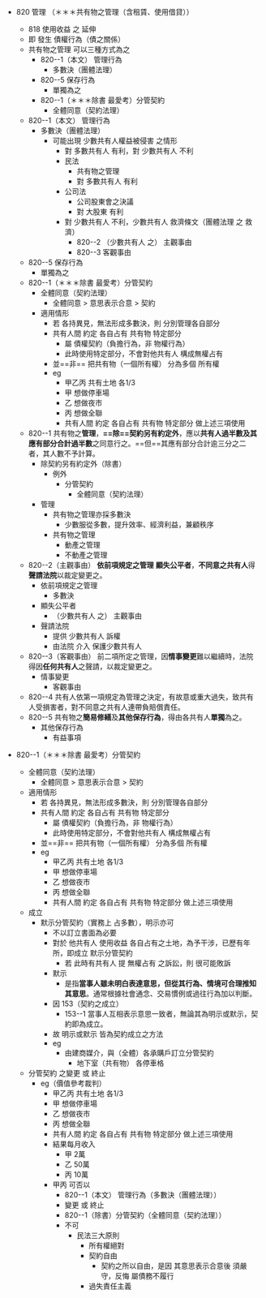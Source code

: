 - 820 管理 （＊＊＊共有物之管理（含租賃、使用借貸））
	- 818 使用收益 之 延伸
	- 即 發生 債權行為（債之關係）
	- 共有物之管理 可以三種方式為之
		- 820--1（本文） 管理行為
			- 多數決（團體法理）
		- 820--5 保存行為
			- 單獨為之
		- 820--1（＊＊＊除書 最愛考）分管契約
			- 全體同意（契約法理）
	- 820--1（本文） 管理行為
		- 多數決（團體法理）
			- 可能出現 少數共有人權益被侵害 之情形
				- 對 多數共有人 有利，對 少數共有人 不利
				- 民法
					- 共有物之管理
					- 對 多數共有人 有利
				- 公司法
					- 公司股東會之決議
					- 對 大股東 有利
				- 對 少數共有人 不利，少數共有人 救濟條文（團體法理 之 救濟）
					- 820--2 （少數共有人 之） 主觀事由
					- 820--3 客觀事由
	- 820--5 保存行為
		- 單獨為之
	- 820--1（＊＊＊除書 最愛考）分管契約
		- 全體同意（契約法理）
			- 全體同意 > 意思表示合意 > 契約
		- 適用情形
			- 若 各持異見，無法形成多數決，則 分別管理各自部分
			- 共有人間 約定 各自占有 共有物 特定部分
				- 屬 債權契約（負擔行為，非 物權行為）
				- 此時使用特定部分，不會對他共有人 構成無權占有
			- 並==非== 把共有物（一個所有權） 分為多個 所有權
			- eg
				- 甲乙丙 共有土地 各1/3
				- 甲 想做停車場
				- 乙 想做夜市
				- 丙 想做全聯
				- 共有人間 約定 各自占有 共有物 特定部分 做上述三項使用
	- 820--1 共有物之**管理**，**==除==契約另有約定外**，應以**共有人過半數及其應有部分合計過半數**之同意行之。==但==其應有部分合計逾三分之二者，其人數不予計算。
		- 除契約另有約定外（除書）
			- 例外
				- 分管契約
					- 全體同意（契約法理）
		- 管理
			- 共有物之管理亦採多數決
				- 少數服從多數，提升效率、經濟利益，兼顧秩序
			- 共有物之管理
				- 動產之管理
				- 不動產之管理
	- 820--2（主觀事由） **依前項規定之管理** **顯失公平者**，**不同意之共有人**得**聲請法院**以裁定變更之。
		- 依前項規定之管理
			- 多數決
		- 顯失公平者
			- （少數共有人 之） 主觀事由
		- 聲請法院
			- 提供 少數共有人 訴權
			- 由法院 介入 保護少數共有人 
	- 820--3（客觀事由） 前二項所定之管理，因**情事變更**難以繼續時，法院得因**任何共有人**之聲請，以裁定變更之。
		- 情事變更
			- 客觀事由
	- 820--4 共有人依第一項規定為管理之決定，有故意或重大過失，致共有人受損害者，對不同意之共有人連帶負賠償責任。
	- 820--5 共有物之**簡易修繕**及**其他保存行為**，得由各共有人**單獨**為之。
		- 其他保存行為
			- 有益事項


- 820--1（＊＊＊除書 最愛考）分管契約
	- 全體同意（契約法理）
		- 全體同意 > 意思表示合意 > 契約
	- 適用情形
		- 若 各持異見，無法形成多數決，則 分別管理各自部分
		- 共有人間 約定 各自占有 共有物 特定部分
			- 屬 債權契約（負擔行為，非 物權行為）
			- 此時使用特定部分，不會對他共有人 構成無權占有
		- 並==非== 把共有物（一個所有權） 分為多個 所有權
		- eg
			- 甲乙丙 共有土地 各1/3
			- 甲 想做停車場
			- 乙 想做夜市
			- 丙 想做全聯
			- 共有人間 約定 各自占有 共有物 特定部分 做上述三項使用
	- 成立
		- 默示分管契約（實務上 占多數），明示亦可
			- 不以訂立書面為必要
			- 對於 他共有人 使用收益 各自占有之土地，為予干涉，已歷有年所，即成立 默示分管契約
				- 若 此時有共有人 提 無權占有 之訴訟，則 很可能敗訴
			-  默示
				- 是指**當事人雖未明白表達意思，但從其行為、情境可合理推知其意思**。通常根據社會通念、交易慣例或過往行為加以判斷。
			- 因 153（契約之成立）
				- 153--1 當事人互相表示意思一致者，無論其為明示或默示，契約即為成立。
			- 故 明示或默示 皆為契約成立之方法
			- eg 
				- 由建商媒介，與（全體）各承購戶訂立分管契約
					- 地下室（共有物） 各停車格
	- 分管契約 之變更 或 終止
		- eg（價值參考裁判）
			- 甲乙丙 共有土地 各1/3
			- 甲 想做停車場
			- 乙 想做夜市
			- 丙 想做全聯
			- 共有人間 約定 各自占有 共有物 特定部分 做上述三項使用
			- 結果每月收入
				- 甲 2萬
				- 乙 50萬
				- 丙 10萬
			- 甲丙 可否以 
				- 820--1（本文） 管理行為（多數決（團體法理）） 
				- 變更 或 終止
				- 820--1（除書）分管契約（全體同意（契約法理））
				- 不可
					- 民法三大原則
						- 所有權絕對
						- 契約自由
							- 契約之所以自由，是因 其意思表示合意後 須嚴守，反悔 屬債務不履行
						- 過失責任主義